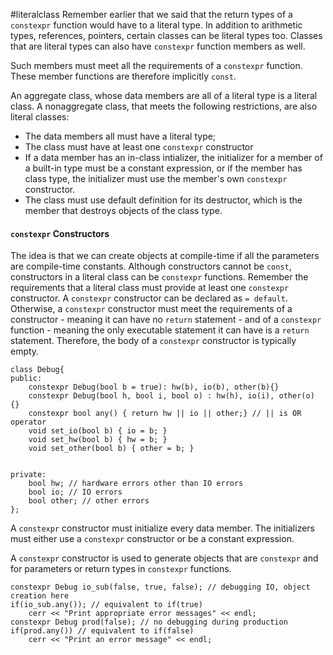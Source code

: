 #literalclass
Remember earlier that we said that the return types of a `constexpr` function would have to a  literal type. 
In addition to arithmetic types, references, pointers, certain classes can be literal types too. 
Classes that are literal types can also have `constexpr` function members as well. 

Such members must meet all the requirements of a `constexpr` function. 
These member functions are therefore implicitly `const`. 

An aggregate class, whose data members are all of a literal type is a literal class. 
A nonaggregate class, that meets the following restrictions, are also literal classes: 
- The data members all must have a literal type; 
- The class must have at least one `constexpr` constructor
- If a data member has an in-class intializer, the initializer for a member of a built-in type must be a constant expression, or if the member has class type, the initializer must use the member's own `constexpr` constructor. 
- The class must use default definition for its destructor, which is the member that destroys objects of the class type. 


#### `constexpr` Constructors
The idea is that we can create objects at compile-time if all the parameters are compile-time constants. 
Although constructors cannot be `const`, constructors in a literal class can be `constexpr` functions. 
Remember the requirements that a literal class must provide at least one `constexpr` constructor. 
A `constexpr` constructor can be declared as `= default`. Otherwise, a `constexpr` constructor must meet the requirements of a constructor - meaning it can have no `return` statement - and of a `constexpr` function - meaning the only executable statement it can have is a `return` statement. 
Therefore, the body of a `constexpr` constructor is typically empty. 

```
class Debug{ 
public: 
	constexpr Debug(bool b = true): hw(b), io(b), other(b){}
	constexpr Debug(bool h, bool i, bool o) : hw(h), io(i), other(o) {}
	constexpr bool any() { return hw || io || other;} // || is OR operator
	void set_io(bool b) { io = b; }
	void set_hw(bool b) { hw = b; }
	void set_other(bool b) { other = b; }


private: 
	bool hw; // hardware errors other than IO errors
	bool io; // IO errors
	bool other; // other errors
};
```
A `constexpr` constructor must initialize every data member. 
The initializers must either use a `constexpr` constructor or be a constant expression. 

A `constexpr` constructor is used to generate objects that are `constexpr` and for parameters or return types in `constexpr` functions. 
```
constexpr Debug io_sub(false, true, false); // debugging IO, object creation here
if(io_sub.any()); // equivalent to if(true)
	cerr << "Print appropriate error messages" << endl;
constexpr Debug prod(false); // no debugging during production
if(prod.any()) // equivalent to if(false)
	cerr << "Print an error message" << endl;
```